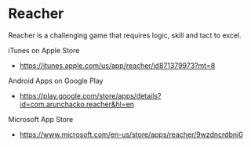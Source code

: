 # Reacher
Reacher is a challenging game that requires logic, skill and tact to excel. 

iTunes on Apple Store
* https://itunes.apple.com/us/app/reacher/id871379973?mt=8

Android Apps on Google Play
* https://play.google.com/store/apps/details?id=com.arunchacko.reacher&hl=en
 
Microsoft App Store
* https://www.microsoft.com/en-us/store/apps/reacher/9wzdncrdbnj0
